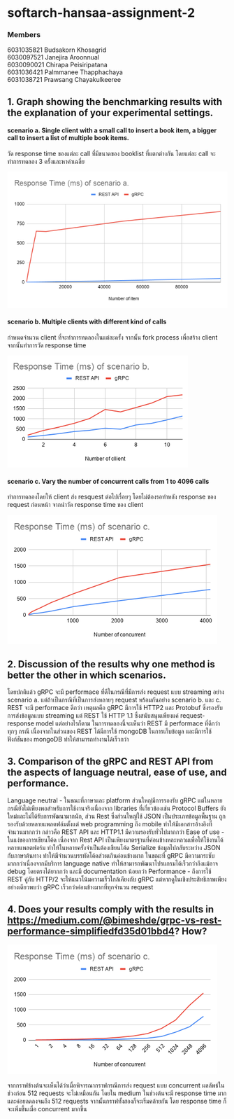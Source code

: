 # softarch-hansaa-assignment-2

### Members

6031035821 Budsakorn Khosagrid  
6030097521 Janejira Aroonnual  
6030090021 Chirapa Peisiripatana  
6031036421 Palmmanee Thapphachaya  
6031038721 Prawsang Chayakulkeeree

## 1. Graph showing the benchmarking results with the explanation of your experimental settings.

#### scenario a. Single client with a small call to insert a book item, a bigger call to insert a list of multiple book items.

วัด response time ของแต่ละ call ที่มีขนาดของ booklist ที่แตกต่างกัน โดยแต่ละ call จะทำการทดลอง 3 ครั้งและหาค่าเฉลี่ย

![Graph](https://github.com/2110521-2563-1-Software-Architecture/softarch-hansaa-assignment-2/blob/master/Image/Response%20Time%20(ms)%20of%20scenario%20a.png?raw=true)

#### scenario b. Multiple clients with different kind of calls

กำหนดจำนวน client ที่จะทำการทดลองในแต่ละครั้ง จากนั้น fork process เพื่อสร้าง client จากนั้นทำการวัด response time

![Graph2](https://github.com/2110521-2563-1-Software-Architecture/softarch-hansaa-assignment-2/blob/master/Image/Response%20Time%20(ms)%20of%20scenario%20b.png?raw=true)

#### scenario c. Vary the number of concurrent calls from 1 to 4096 calls

ทำการทดลองโดยให้ client ส่ง resquest ต่อไปเรื่อยๆ โดยไม่ต้องรอทำหลัง response ของ request ก่อนหน้า จากนำวัด response time ของ client

![Graph3](https://github.com/2110521-2563-1-Software-Architecture/softarch-hansaa-assignment-2/blob/master/Image/Response%20Time%20(ms)%20of%20scenario%20c.png)


## 2. Discussion of the results why one method is better the other in which scenarios. 
โดยปกติแล้ว gRPC จะมี performace ที่ดีในกรณีที่มีการส่ง request แบบ streaming อย่าง scenario a. แต่ถ้าเป็นกรณีที่เป็นการส่งหลายๆ request พร้อมกันอย่าง scenario b. และ c. REST จะมี performace ดีกว่า เหตุผลคือ gRPC มีการใช้ HTTP2 และ Protobuf ซึ่งรองรับการส่งข้อมูลแบบ streaming แต่ REST ใช้ HTTP 1.1 ซึ่งสนับสนุนเพียงแค่ request-response model 
แต่อย่างไรก็ตาม ในการทดลองนี้จะเห็นว่า REST มี performace ที่ดีกว่าทุกๆ กรณี เนื่องจากในส่วนของ REST ได้มีการใช้ mongoDB ในการเก็บข้อมูล และมีการใช้ฟังก์ชันของ mongoDB ทำให้สามารถทำงานได้เร็วกว่า


## 3. Comparison of the gRPC and REST API from the aspects of language neutral, ease of use, and performance.
Language neutral - ในขณะที่ภาษาและ platform ส่วนใหญ่มีการรองรับ gRPC แต่ในหลายกรณียังไม่เพียงพอสำหรับการใช้งานจริงเนื่องจาก libraries ที่เกี่ยวข้องเช่น Protocol Buffers ยังใหม่และไม่ได้รับการพัฒนามากนัก, ส่วน Rest ซึ่งส่วนใหญ่ใช้ JSON เป็นประเภทข้อมูลพื้นฐาน ถูกรองรับด้วยหลายแพลตฟอ์มตั้งแต่ web programming ถึง mobile ทำให้มีเอกสารอ้างอิงที่จำนวนมากกว่า กล่าวคือ REST API และ HTTP1.1 มีความรองรับทั่วไปมากกว่า
Ease of use - ในแง่ของการเขียนโค้ด เนื่องจาก Rest API เป็นเพียงมาตรฐานที่ค่อนข้างหละหลวมเพื่อให้ใช้งานได้หลายแพลตฟอร์ม ทำให้ในหลายครั้งจำเป็นต้องเขียนโค้ด Serialize ข้อมูลไปกลับระหว่าง JSON กับภาษาต้นทาง ทำให้มีจำนวนบรรทัดโค้ดส่วนเกินค่อนข้างมาก ในขณะที่ gRPC มีความกระชับมากกว่าเนื่องจากมีบริการ language native ทำให้สามารถพัฒนาโปรแกรมได้เร็วกว่าถึงแม้อาจ debug โดยตรงได้ยากกว่า และมี documentation น้อยกว่า 
Performance - ถึงการใช้ REST คู่กับ HTTP/2 จะให้แนวโน้มความเร็วใกล้เคียงกับ gRPC แต่หากดูในเชิงประสิทธิภาพเพียงอย่างเดียวพบว่า gRPC เร็วกว่าค่อนข้างมากที่ทุกจำนวน request

## 4. Does your results comply with the results in https://medium.com/@bimeshde/grpc-vs-rest-performance-simplifiedfd35d01bbd4? How?

![Graph4](https://github.com/2110521-2563-1-Software-Architecture/softarch-hansaa-assignment-2/blob/master/Image/Response%20Time%20(ms)%20of%20scenario%20c%20(log).png)

จากกราฟข้างต้นจะเห็นได้ว่าเมื่อพิจารณากราฟกรณีการส่ง request แบบ concurrent ผลลัพธ์ในช่วงก่อน 512 requests จะไม่เหมือนกัน โดยใน medium ในช่วงต้นจะมี response time มาก และค่อยลดลงจนถึง 512 requests จากนั้นกราฟทั้งสองก็จะเริ่มคล้ายกัน โดย response time ก็จะเพิ่มขึ้นเมื่อ concurrent มากขึ้น  
